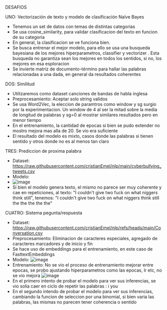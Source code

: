 DESAFIOS


UNO: Vectorización de texto y modelo de clasificación Naïve Bayes

* Tenemos un set de datos con temas de distintas categorias
* Se usa cosine_similarity, para validar clasificacion del texto en funcion de su categoria
* En general, la clasificacion se ve funciona bien.
* Se busca entrenar el mejor modelo, para ello se usa una busqueda bayesiana de los mejores hiperparametros, classifier y  vectorizer . Esta busqueda no garantiza sean los mejores en todos los sentidos, si no, los mejores en esa esploracion
* Se invierte matriz de documento-término para hallar las palabras relacionadas a una dada, en general da resultados coherentes

DOS: Similitud
* Utilizaremos como dataset canciones de bandas de habla inglesa
* Preprocesamiento: Aceptar solo string validos
* Se usa Word2Vec, la eleccion de paramtros como window y sg surgio por la experimentacion. Un window de 4 al ser la mitad sobre la media de longitud de palabras y sg=0 al mostrar similares resultados pero en menor tiempo
* En el entrenamiento, la cantidad de epocas si bien se pudo extender no mostro mejora mas alla de 20. Se vio era suficiente
* El resultado del modelo es mixto, casos donde las palabras si tienen sentido y otros donde no es al menos tan claro

TRES: Prediccion de proxima palabra
* Dataset: https://raw.githubusercontent.com/cristianEmel/nlp/main/cyberbullying_tweets.csv
* Modelo:
* ![image](https://github.com/user-attachments/assets/8dc3c350-e77e-446c-9e4f-22ab2085082a)
* Si bien el modelo genera texto, el mismo no parece ser muy coherente y cae en repeticiones, al texto: "I couldn't give two fuck on what niggers think still", tenemos: "I couldn't give two fuck on what niggers think still the the the the the"

CUATRO: Sistema pegunta/respuesta
* Dataset: https://raw.githubusercontent.com/cristianEmel/nlp/refs/heads/main/Conversation.csv
* Preprocesamiento: Eliminacion de caracteres especiales, agregado de caracteres marcadores <sos> y <eos> de inicio y fin
* Se hace uso de embeddings para el entrenamiento, en este caso de FasttextEmbeddings
* Modelo: ![image](https://github.com/user-attachments/assets/822df30b-8be1-47b8-bcb4-a9edf04ba13b)
* Entrenamiento: No se vio el proceso de entrenamiento mejorar entre epocas, se probo ajustando hiperparametros como las epocas, lr etc, no se vio mejora ![image](https://github.com/user-attachments/assets/72b4375d-fea8-4fb7-9664-f5bcac321eba)
* En el primero intento de probar el modelo para ver sus inferencias, se vio solia caer en ciclo de repetir las palabras : i you
* En el segundo intendo de probar el modelo para ver sus inferencias, cambiando la funcion de seleccion por una binomial, si bien varia las palabras, las mismas no parecen tener coherencia o sentido


